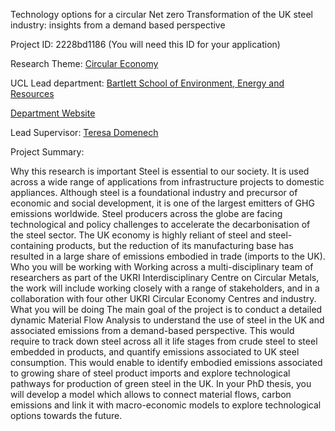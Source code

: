 Technology options for a circular Net zero Transformation of the UK steel industry: insights from a demand based perspective

Project ID: 2228bd1186
(You will need this ID for your application)

Research Theme: [Circular Economy](../themes/circular-economy.md)

UCL Lead department: [Bartlett School of Environment, Energy and Resources](../departments/bartlett-school-of-environment-energy-and-resources.md)

[Department Website](https://www.ucl.ac.uk/bartlett/bartlett-school-environment-energy-and-resources)

Lead Supervisor: [Teresa Domenech](https://iris.ucl.ac.uk/iris/browse/profile?upi=TDOME86)

Project Summary:

Why this research is important
 Steel is essential to our society. It is used across a wide range of applications from infrastructure projects to domestic appliances. Although steel is a foundational industry and precursor of economic and social development, it is one of the largest emitters of GHG emissions worldwide. Steel producers across the globe are facing technological and policy challenges to accelerate the decarbonisation of the steel sector. The UK economy is highly reliant of steel and steel-containing products, but the reduction of its manufacturing base has resulted in a large share of emissions embodied in trade (imports to the UK). 
 Who you will be working with
 Working across a multi-disciplinary team of researchers as part of the UKRI Interdisciplinary Centre on Circular Metals, the work will include working closely with a range of stakeholders, and in a collaboration with four other UKRI Circular Economy Centres and industry.
 What you will be doing
 The main goal of the project is to conduct a detailed dynamic Material Flow Analysis to understand the use of steel in the UK and associated emissions from a demand-based perspective. This would require to track down steel across all it life stages from crude steel to steel embedded in products, and quantify emissions associated to UK steel consumption. This would enable to identify embodied emissions associated to growing share of steel product imports and explore technological pathways for production of green steel in the UK. In your PhD thesis, you will develop a model which allows to connect material flows, carbon emissions and link it with macro-economic models to explore technological options towards the future.